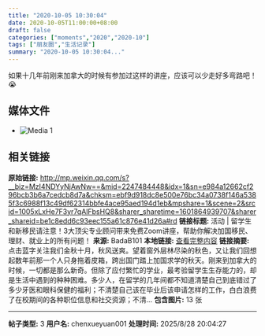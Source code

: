 ```yaml
---
title: "2020-10-05 10:30:04"
date: 2020-10-05T11:00:00+08:00
draft: false
categories: ["moments","2020","2020-10"]
tags: ["朋友圈","生活记录"]
summary: "2020-10-05 10:30:04..."
---
```


如果十几年前刚来加拿大的时候有参加过这样的讲座，应该可以少走好多弯路吧！😭

## 媒体文件

- ![Media 1](/Moments/photos/2020-10-05/202010051030040.jpg)

## 相关链接

**原始链接:** http://mp.weixin.qq.com/s?__biz=MzI4NDYyNjAwNw==&mid=2247484448&idx=1&sn=e984a12662cf296bcb3b6a7cedcb8d7a&chksm=ebf9d918dc8e500e76bc34a0738f146a5385f3c6988f13c49df62314bbfe4ace95aed194d1eb&mpshare=1&scene=2&srcid=1005xLxHe7F3yr7qAlFbsHQ8&sharer_sharetime=1601864939707&sharer_shareid=be1c8edd6c93eec155a61c876e41d26a#rd
**链接标题:** 活动 | 留学生和新移民请注意！3大顶尖专业顾问带来免费Zoom讲座，帮助你解决加国移民、理财、就业上的所有问题！
**来源:** BadaB101
**本地链接:** [查看完整内容](/link_content/2020/10/2020-10-05-1/link_content/)
**链接摘要:** 点击蓝字关注我们金秋十月，秋风送爽。望着窗外层林尽染的秋色，又让我们回想起数年前那一个人只身拖着皮箱，跨出国门踏上加国求学的秋天。刚来到加拿大的时候，一切都是那么新奇。但除了应付繁忙的学业，最考验留学生生存能力的，却是生活中遇到的种种困难。多少人，在留学的几年间都不知道清楚自己到底错过了多少牙医和眼科保健的福利；不清楚自己该在毕业后该申请怎样的工作，白白浪费了在校期间的各种职位信息和社交资源；不清...
**包含图片:** 13 张

---

**帖子类型:** 3
**用户名:** chenxueyuan001
**处理时间:** 2025/8/28 20:04:27
